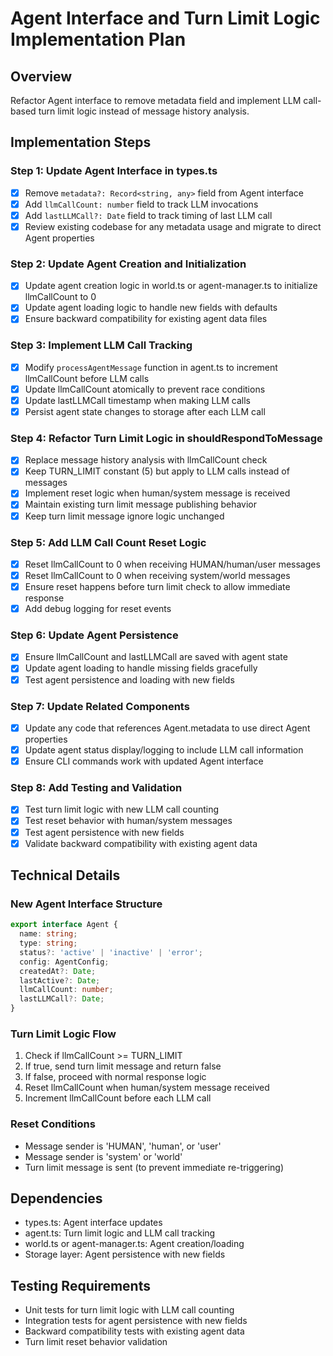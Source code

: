 # Agent Interface and Turn Limit Logic Implementation Plan

## Overview
Refactor Agent interface to remove metadata field and implement LLM call-based turn limit logic instead of message history analysis.

## Implementation Steps

### Step 1: Update Agent Interface in types.ts
- [x] Remove `metadata?: Record<string, any>` field from Agent interface
- [x] Add `llmCallCount: number` field to track LLM invocations
- [x] Add `lastLLMCall?: Date` field to track timing of last LLM call
- [x] Review existing codebase for any metadata usage and migrate to direct Agent properties

### Step 2: Update Agent Creation and Initialization
- [x] Update agent creation logic in world.ts or agent-manager.ts to initialize llmCallCount to 0
- [x] Update agent loading logic to handle new fields with defaults
- [x] Ensure backward compatibility for existing agent data files

### Step 3: Implement LLM Call Tracking
- [x] Modify `processAgentMessage` function in agent.ts to increment llmCallCount before LLM calls
- [x] Update llmCallCount atomically to prevent race conditions
- [x] Update lastLLMCall timestamp when making LLM calls
- [x] Persist agent state changes to storage after each LLM call

### Step 4: Refactor Turn Limit Logic in shouldRespondToMessage
- [x] Replace message history analysis with llmCallCount check
- [x] Keep TURN_LIMIT constant (5) but apply to LLM calls instead of messages
- [x] Implement reset logic when human/system message is received
- [x] Maintain existing turn limit message publishing behavior
- [x] Keep turn limit message ignore logic unchanged

### Step 5: Add LLM Call Count Reset Logic
- [x] Reset llmCallCount to 0 when receiving HUMAN/human/user messages
- [x] Reset llmCallCount to 0 when receiving system/world messages
- [x] Ensure reset happens before turn limit check to allow immediate response
- [x] Add debug logging for reset events

### Step 6: Update Agent Persistence
- [x] Ensure llmCallCount and lastLLMCall are saved with agent state
- [x] Update agent loading to handle missing fields gracefully
- [x] Test agent persistence and loading with new fields

### Step 7: Update Related Components
- [x] Update any code that references Agent.metadata to use direct Agent properties
- [x] Update agent status display/logging to include LLM call information
- [x] Ensure CLI commands work with updated Agent interface

### Step 8: Add Testing and Validation
- [x] Test turn limit logic with new LLM call counting
- [x] Test reset behavior with human/system messages
- [x] Test agent persistence with new fields
- [x] Validate backward compatibility with existing agent data

## Technical Details

### New Agent Interface Structure
```typescript
export interface Agent {
  name: string;
  type: string;
  status?: 'active' | 'inactive' | 'error';
  config: AgentConfig;
  createdAt?: Date;
  lastActive?: Date;
  llmCallCount: number;
  lastLLMCall?: Date;
}
```

### Turn Limit Logic Flow
1. Check if llmCallCount >= TURN_LIMIT
2. If true, send turn limit message and return false
3. If false, proceed with normal response logic
4. Reset llmCallCount when human/system message received
5. Increment llmCallCount before each LLM call

### Reset Conditions
- Message sender is 'HUMAN', 'human', or 'user'
- Message sender is 'system' or 'world'
- Turn limit message is sent (to prevent immediate re-triggering)

## Dependencies
- types.ts: Agent interface updates
- agent.ts: Turn limit logic and LLM call tracking
- world.ts or agent-manager.ts: Agent creation/loading
- Storage layer: Agent persistence with new fields

## Testing Requirements
- Unit tests for turn limit logic with LLM call counting
- Integration tests for agent persistence with new fields
- Backward compatibility tests with existing agent data
- Turn limit reset behavior validation
